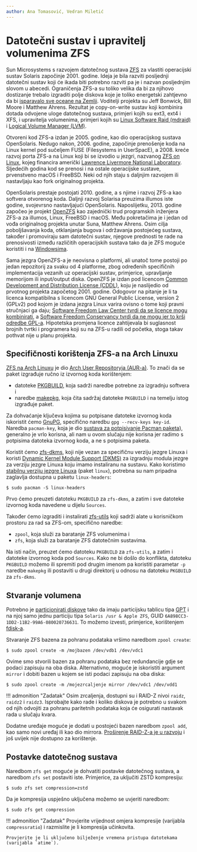 ```yaml
---
author: Ana Tomasović, Vedran Miletić
---
```


# Datotečni sustav i upravitelj volumenima ZFS

Sun Microsystems s razvojem datotečnog sustava [ZFS](https://en.wikipedia.org/wiki/ZFS) za vlastiti operacijski sustav Solaris započinje 2001. godine. Ideja je bila razviti posljednji datotečni sustav koji će ikada biti potrebno razviti pa je i nazvan posljednjim slovom u abecedi. Ograničenja ZFS-a su toliko velika da bi za njihovo dostizanje trebalo izgraditi polje diskova koje je toliko energetski zahtjevno da bi [isparavalo sve oceane na Zemlji](https://web.archive.org/web/20151208192725/https://blogs.oracle.com/dcb/entry/zfs_boils_the_ocean_consumes). Voditelji projekta su Jeff Bonwick, Bill Moore i Matthew Ahrens. Rezultat je copy-on-write sustav koji kombinira dotada odvojene uloge datotečnog sustava, primjeri kojih su ext3, ext4 i XFS, i upravitelja volumenima, primjeri kojih su [Linux Software Raid (mdraid)](https://raid.wiki.kernel.org/) i [Logical Volume Manager (LVM)](https://opensource.com/business/16/9/linux-users-guide-lvm).

Otvoreni kod ZFS-a izdan je 2005. godine, kao dio operacijskog sustava OpenSolaris. Nedugo nakon, 2006. godine, započinje prenošenje koda na Linux kernel pod sučeljem FUSE (Filesystems in UserSpacE), a 2008. kreće razvoj porta ZFS-a na Linux koji bi se izvodio u jezgri, nazvanog [ZFS on Linux](https://zfsonlinux.org/), kojeg financira američki [Lawrence Livermore National Laboratory](https://www.llnl.gov/). Sljedećih godina kod se prenosi i na ostale operacijske sustave, prvenstveno macOS i FreeBSD. Neki od njih staju s daljnjim razvojem ili nastavljaju kao fork originalnog projekta.

OpenSolaris prestaje postojati 2010. godine, a s njime i razvoj ZFS-a kao softvera otvorenog koda. Daljnji razvoj Solarisa preuzima illumos iste godine, svojevrsno nastavljajući OpenSolaris. Naposlijetku, 2013. godine započeo je projekt [OpenZFS](https://openzfs.org/) kao zajednički trud programskih inženjera ZFS-a za illumos, Linux, FreeBSD i macOS. Među pokretačima je i jedan od vođa originalnog projekta unutar Suna, Matthew Ahrens. Osim cilja poboljšavanja koda, otklanjanja bugova i održavanja postojećeg sustava, također i promoviraju sam datotečni sustav, njegove prednosti te rade na prenosivosti između različitih operacijskih sustava tako da je ZFS moguće koristiti i na [Windowsima](https://openzfsonwindows.org/).

Sama jezgra OpenZFS-a je neovisna o platformi, ali unatoč tome postoji po jedan repozitorij za svaku od 4 platforme, zbog određenih specifičnih implementacija vezanih uz operacijski sustav, primjerice, upravljanje memorijom ili input/output diska. OpenZFS je izdan pod licencom [Common Development and Distribution License (CDDL)](https://opensource.org/licenses/CDDL-1.0), koju je naslijedio od prvotnog projekta započetog 2001. godine. Odogovor na pitanje je li ta licenca kompatibilna s licencom GNU General Public License, version 2 (GPLv2) pod kojom je izdana jezgra Linux varira ovisno o tome koji pravni stručnjaci ga daju; [Software Freedom Law Center tvrdi da se licence mogu kombinirati](https://softwarefreedom.org/resources/2016/linux-kernel-cddl.html), a [Software Freedom Conservancy tvrdi da ne mogu jer to krši odredbe GPL-a](https://sfconservancy.org/blog/2016/feb/25/zfs-and-linux/). Hipotetska promjena licence zahtijevala bi suglasnost brojnih tvrtki i programera koji su na ZFS-u radili od početka, stoga takav pothvat nije u planu projekta.

## Specifičnosti korištenja ZFS-a na Arch Linuxu

[ZFS na Arch Linuxu](https://wiki.archlinux.org/title/ZFS) je dio [Arch User Repositoryja (AUR-a)](https://wiki.archlinux.org/title/Arch_User_Repository). To znači da se paket izgrađuje ručno iz izvornog koda korištenjem:

- datoteke [PKGBUILD](https://wiki.archlinux.org/title/PKGBUILD), koja sadrži naredbe potrebne za izgradnju softvera i
- naredbe [makepkg](https://wiki.archlinux.org/title/makepkg), koja čita sadržaj datoteke `PKGBUILD` i na temelju istog izgrađuje paket.

Za dohvaćanje ključeva kojima su potpisane datoteke izvornog koda iskoristit ćemo [GnuPG](https://wiki.archlinux.org/title/GnuPG), specifično naredbu `gpg --recv-keys key-id`. Naredba `pacman-key`, koja je dio [sustava za potpisivanje Pacman paketa](https://wiki.archlinux.org/title/Pacman/Package_signing)), generalno je vrlo korisna, ali nam u ovom slučaju nije korisna jer radimo s potpisima datoteka izvornog koda, a ne s potpisima paketa.

Koristit ćemo [zfs-dkms](https://aur.archlinux.org/packages/zfs-dkms), koji nije vezan za specifičnu verziju jezgre Linuxa i koristi [Dynamic Kernel Module Support (DKMS)](https://wiki.archlinux.org/title/Dynamic_Kernel_Module_Support) za izgradnju modula jezgre za verziju jezgre Linuxa koju imamo instaliranu na sustavu. Kako koristimo [stabilnu verziju jezgre Linuxa](https://wiki.archlinux.org/title/Kernel) (paket `linux`), potrebna su nam pripadna zaglavlja dostupna u paketu `linux-headers`:

``` shell
$ sudo pacman -S linux-headers
```

Prvo ćemo preuzeti datoteku `PKGBUILD` za `zfs-dkms`, a zatim i sve datoteke izvornog koda navedene u dijelu `Sources`.

Također ćemo izgraditi i instalirati [zfs-utils](https://aur.archlinux.org/packages/zfs-utils) koji sadrži alate u korisničkom prostoru za rad sa ZFS-om, specifično naredbe:

- `zpool`, koja služi za baratanje ZFS volumenima i
- `zfs`, koja služi za baratanje ZFS datotečnim sustavima.

Na isti način, preuzet ćemo datoteku `PKGBUILD` za `zfs-utils`, a zatim i datoteke izvornog koda pod `Sources`. Kako ne bi došlo do konflikta, datoteku `PKGBUILD` možemo ili spremiti pod drugim imenom pa koristiti parametar `-p` naredbe `makepkg` ili postaviti u drugi direktorij u odnosu na datoteku `PKGBUILD` za `zfs-dkms`.

## Stvaranje volumena

Potrebno je [particionirati diskove](https://wiki.archlinux.org/title/Partitioning) tako da imaju particijsku tablicu tipa [GPT](https://en.wikipedia.org/wiki/GUID_Partition_Table) i na njoj samo jednu particiju tipa `Solaris /usr & Apple ZFS`, GUID `6A898CC3-1DD2-11B2-99A6-080020736631`. To možemo izvesti, primjerice, korištenjem [fdisk-a](https://wiki.archlinux.org/title/Fdisk).

Stvaranje ZFS bazena za pohranu podataka vršimo naredbom `zpool create`:

``` shell
$ sudo zpool create -m /mojbazen /dev/vdb1 /dev/vdc1
```

Ovime smo stvorili bazen za pohranu podataka bez redundancije gdje se podaci zapisuju na oba diska. Alternativno, moguće je iskoristiti argument `mirror` i dobiti bazen u kojem se isti podaci zapisuju na oba diska:

``` shell
$ sudo zpool create -m /mojezrcaljenje mirror /dev/vdc1 /dev/vdd1
```

!!! admonition "Zadatak"
    Osim zrcaljenja, dostupni su i RAID-Z nivoi `raidz`, `raidz2` i `raidz3`. Isprobajte kako rade i koliko diskova je potrebno u svakom od njih odvojiti za pohranu paritetnih podataka koja će osigurati nastavak rada u slučaju kvara.

Dodatne uređaje moguće je dodati u postojeći bazen naredbom `zpool add`, kao samo novi uređaj ili kao dio mirrora. [Proširenje RAID-Z-a je u razvoju](https://arstechnica.com/gadgets/2021/06/raidz-expansion-code-lands-in-openzfs-master/) i još uvijek nije dostupno za korištenje.

## Postavke datotečnog sustava

Naredbom `zfs get` moguće je dohvatiti postavke datotečnog sustava, a naredbom `zfs set` postaviti iste. Primjerice, za uključiti ZSTD kompresiju:

``` shell
$ sudo zfs set compression=zstd
```

Da je kompresija uspješno uključena možemo se uvjeriti naredbom:

``` shell
$ sudo zfs get compression
```

!!! admonition "Zadatak"
    Provjerite vrijednost omjera kompresije (varijabla `compressratio`) i razmislite je li kompresija učinkovita.

    Provjerite je li uključeno bilježenje vremena pristupa datotekama (varijabla `atime`).
